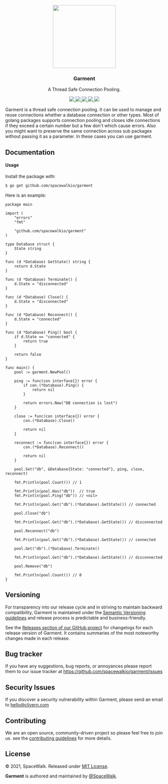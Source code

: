 <p align="center">
    <img src="https://raw.githubusercontent.com/Spacewalkio/Garment/main/assets/logo.png?v=1.0.0" width="200" />
    <h3 align="center">Garment</h3>
    <p align="center">A Thread Safe Connection Pooling.</p>
    <p align="center">
        <a href="https://github.com/Spacewalkio/Garment/actions/workflows/build.yml">
            <img src="https://github.com/Spacewalkio/Garment/actions/workflows/build.yml/badge.svg">
        </a>
        <a href="https://github.com/spacewalkio/garment/releases">
            <img src="https://img.shields.io/badge/Version-1.0.0-cyan.svg">
        </a>
        <a href="https://goreportcard.com/report/github.com/spacewalkio/garment">
            <img src="https://goreportcard.com/badge/github.com/spacewalkio/garment?v=1.0.0">
        </a>
        <a href="https://godoc.org/github.com/spacewalkio/garment">
            <img src="https://godoc.org/github.com/spacewalkio/garment?status.svg">
        </a>
        <a href="https://github.com/spacewalkio/garment/blob/master/LICENSE">
            <img src="https://img.shields.io/badge/LICENSE-MIT-orange.svg">
        </a>
    </p>
</p>


Garment is a thread safe connection pooling. It can be used to manage and reuse connections whether a database connection or other types. Most of golang packages supports connection pooling and closes idle connections if they exceed a certain number but a few don't which cause errors. Also you might want to preserve the same connection across sub packages without passing it as a parameter. In these cases you can use garment.


## Documentation

#### Usage

Install the package with:

```zsh
$ go get github.com/spacewalkio/garment
```

Here is an example:

```golang
package main

import (
    "errors"
    "fmt"

    "github.com/spacewalkio/garment"
)

type Database struct {
    State string
}

func (d *Database) GetState() string {
    return d.State
}

func (d *Database) Terminate() {
    d.State = "disconnected"
}

func (d *Database) Close() {
    d.State = "disconnected"
}

func (d *Database) Reconnect() {
    d.State = "connected"
}

func (d *Database) Ping() bool {
    if d.State == "connected" {
        return true
    }

    return false
}

func main() {
    pool := garment.NewPool()

    ping := func(con interface{}) error {
        if con.(*Database).Ping() {
            return nil
        }

        return errors.New("DB connection is lost")
    }

    close := func(con interface{}) error {
        con.(*Database).Close()

        return nil
    }

    reconnect := func(con interface{}) error {
        con.(*Database).Reconnect()

        return nil
    }

    pool.Set("db", &Database{State: "connected"}, ping, close, reconnect)

    fmt.Println(pool.Count()) // 1

    fmt.Println(pool.Has("db"))  // true
    fmt.Println(pool.Ping("db")) // <nil>

    fmt.Println(pool.Get("db").(*Database).GetState()) // connected

    pool.Close("db")

    fmt.Println(pool.Get("db").(*Database).GetState()) // disconnected

    pool.Reconnect("db")

    fmt.Println(pool.Get("db").(*Database).GetState()) // connected

    pool.Get("db").(*Database).Terminate()

    fmt.Println(pool.Get("db").(*Database).GetState()) // disconnected

    pool.Remove("db")

    fmt.Println(pool.Count()) // 0
}
```

## Versioning

For transparency into our release cycle and in striving to maintain backward compatibility, Garment is maintained under the [Semantic Versioning guidelines](https://semver.org/) and release process is predictable and business-friendly.

See the [Releases section of our GitHub project](https://github.com/spacewalkio/garment/releases) for changelogs for each release version of Garment. It contains summaries of the most noteworthy changes made in each release.


## Bug tracker

If you have any suggestions, bug reports, or annoyances please report them to our issue tracker at https://github.com/spacewalkio/garment/issues


## Security Issues

If you discover a security vulnerability within Garment, please send an email to [hello@clivern.com](mailto:hello@clivern.com)


## Contributing

We are an open source, community-driven project so please feel free to join us. see the [contributing guidelines](CONTRIBUTING.md) for more details.


## License

© 2021, SpaceWalk. Released under [MIT License](https://opensource.org/licenses/mit-license.php).

**Garment** is authored and maintained by [@SpaceWalk](http://github.com/spacewalkio).
